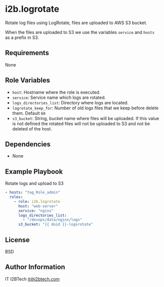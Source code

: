 i2b.logrotate
=============

Rotate log files using LogRotate, files are uploaded to AWS S3 bucket.

When the files are uploaded to S3 we use the variables `service` and `hosts` as a prefix in S3.

Requirements
------------

None

Role Variables
--------------

- `host`: Hostname where the role is executed.
- `service`: Service name which logs are rotated.
- `logs_directories_list`: Directory where logs are located.
- `logrotate_keep_for`: Number of old logs files that we keep before delete them. Default `60`
- `s3_bucket`: String, bucket name where files will be uploaded. If this value is not defined the rotated files will not be uploaded to S3 and not be deleted of the host.

Dependencies
------------

- None

Example Playbook
----------------

Rotate logs and upload to S3

```yaml
- hosts: "tag_Role_admin"
  roles:
    - role: i2b.logrotate
      host: "web-server"
      service: "nginx"
      logs_directories_list:
        - "/devops/data/nginx/logs"
      s3_bucket: "{{ doid }}-logsrotate"
```

License
-------

BSD

Author Information
------------------

IT I2BTech <it@i2btech.com>
